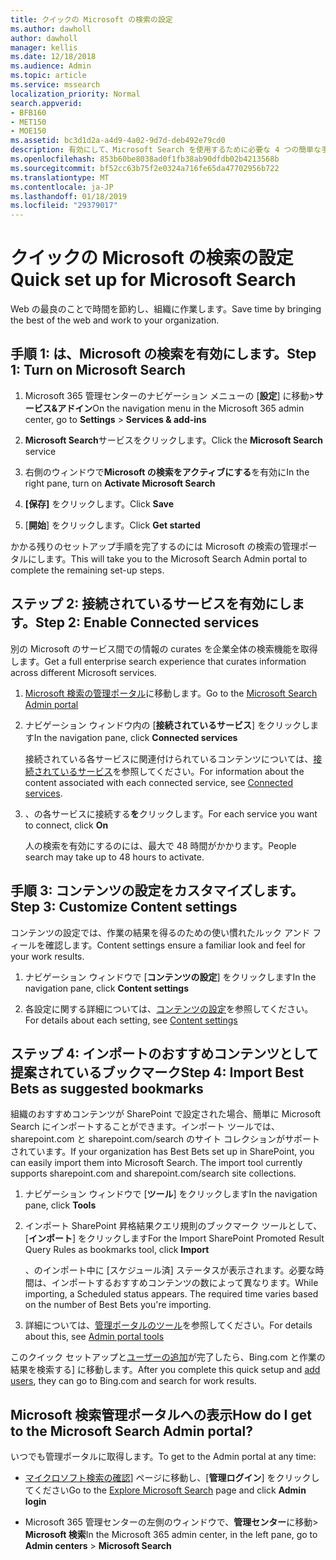 ```yaml
---
title: クイックの Microsoft の検索の設定
ms.author: dawholl
author: dawholl
manager: kellis
ms.date: 12/18/2018
ms.audience: Admin
ms.topic: article
ms.service: mssearch
localization_priority: Normal
search.appverid:
- BFB160
- MET150
- MOE150
ms.assetid: bc3d1d2a-a4d9-4a02-9d7d-deb492e79cd0
description: 有効にして、Microsoft Search を使用するために必要な 4 つの簡単な手順について説明します。
ms.openlocfilehash: 853b60be8038ad0f1fb38ab90dfdb02b4213568b
ms.sourcegitcommit: bf52cc63b75f2e0324a716fe65da47702956b722
ms.translationtype: MT
ms.contentlocale: ja-JP
ms.lasthandoff: 01/18/2019
ms.locfileid: "29379017"
---
```

# <a name="quick-set-up-for-microsoft-search"></a><span data-ttu-id="ad42c-103">クイックの Microsoft の検索の設定</span><span class="sxs-lookup"><span data-stu-id="ad42c-103">Quick set up for Microsoft Search</span></span>

<span data-ttu-id="ad42c-104">Web の最良のことで時間を節約し、組織に作業します。</span><span class="sxs-lookup"><span data-stu-id="ad42c-104">Save time by bringing the best of the web and work to your organization.</span></span>
  
## <a name="step-1-turn-on-microsoft-search"></a><span data-ttu-id="ad42c-105">手順 1: は、Microsoft の検索を有効にします。</span><span class="sxs-lookup"><span data-stu-id="ad42c-105">Step 1: Turn on Microsoft Search</span></span>

1. <span data-ttu-id="ad42c-106">Microsoft 365 管理センターのナビゲーション メニューの [**設定**] に移動\>**サービス&amp;アドイン**</span><span class="sxs-lookup"><span data-stu-id="ad42c-106">On the navigation menu in the Microsoft 365 admin center, go to **Settings** \> **Services &amp; add-ins**</span></span>
    
2. <span data-ttu-id="ad42c-107">**Microsoft Search**サービスをクリックします。</span><span class="sxs-lookup"><span data-stu-id="ad42c-107">Click the **Microsoft Search** service</span></span> 
    
3. <span data-ttu-id="ad42c-108">右側のウィンドウで**Microsoft の検索をアクティブにする**を有効に</span><span class="sxs-lookup"><span data-stu-id="ad42c-108">In the right pane, turn on **Activate Microsoft Search**</span></span>
    
4. <span data-ttu-id="ad42c-109">**[保存]** をクリックします。</span><span class="sxs-lookup"><span data-stu-id="ad42c-109">Click **Save**</span></span>
    
5. <span data-ttu-id="ad42c-110">[**開始**] をクリックします。</span><span class="sxs-lookup"><span data-stu-id="ad42c-110">Click **Get started**</span></span>
  
<span data-ttu-id="ad42c-111">かかる残りのセットアップ手順を完了するのには Microsoft の検索の管理ポータルにします。</span><span class="sxs-lookup"><span data-stu-id="ad42c-111">This will take you to the Microsoft Search Admin portal to complete the remaining set-up steps.</span></span>
    
## <a name="step-2-enable-connected-services"></a><span data-ttu-id="ad42c-112">ステップ 2: 接続されているサービスを有効にします。</span><span class="sxs-lookup"><span data-stu-id="ad42c-112">Step 2: Enable Connected services</span></span>

<span data-ttu-id="ad42c-113">別の Microsoft のサービス間での情報の curates を企業全体の検索機能を取得します。</span><span class="sxs-lookup"><span data-stu-id="ad42c-113">Get a full enterprise search experience that curates information across different Microsoft services.</span></span>
  
1. <span data-ttu-id="ad42c-114">[Microsoft 検索の管理ポータル](https://www.bingforbusiness.com/admin)に移動します。</span><span class="sxs-lookup"><span data-stu-id="ad42c-114">Go to the [Microsoft Search Admin portal](https://www.bingforbusiness.com/admin)</span></span>
    
2. <span data-ttu-id="ad42c-115">ナビゲーション ウィンドウ内の [**接続されているサービス**] をクリックします</span><span class="sxs-lookup"><span data-stu-id="ad42c-115">In the navigation pane, click **Connected services**</span></span>
    
    <span data-ttu-id="ad42c-116">接続されている各サービスに関連付けられているコンテンツについては、[接続されているサービス](connected-services.md)を参照してください。</span><span class="sxs-lookup"><span data-stu-id="ad42c-116">For information about the content associated with each connected service, see [Connected services](connected-services.md).</span></span>
    
3. <span data-ttu-id="ad42c-117">、の各サービスに接続する**を**クリックします。</span><span class="sxs-lookup"><span data-stu-id="ad42c-117">For each service you want to connect, click **On**</span></span>
    
    <span data-ttu-id="ad42c-118">人の検索を有効にするのには、最大で 48 時間がかかります。</span><span class="sxs-lookup"><span data-stu-id="ad42c-118">People search may take up to 48 hours to activate.</span></span>
    
## <a name="step-3-customize-content-settings"></a><span data-ttu-id="ad42c-119">手順 3: コンテンツの設定をカスタマイズします。</span><span class="sxs-lookup"><span data-stu-id="ad42c-119">Step 3: Customize Content settings</span></span>

<span data-ttu-id="ad42c-120">コンテンツの設定では、作業の結果を得るのための使い慣れたルック アンド フィールを確認します。</span><span class="sxs-lookup"><span data-stu-id="ad42c-120">Content settings ensure a familiar look and feel for your work results.</span></span> 
  
1. <span data-ttu-id="ad42c-121">ナビゲーション ウィンドウで [**コンテンツの設定**] をクリックします</span><span class="sxs-lookup"><span data-stu-id="ad42c-121">In the navigation pane, click **Content settings**</span></span>
    
2. <span data-ttu-id="ad42c-122">各設定に関する詳細については、[コンテンツの設定](content-settings.md)を参照してください。</span><span class="sxs-lookup"><span data-stu-id="ad42c-122">For details about each setting, see [Content settings](content-settings.md)</span></span>
    
## <a name="step-4-import-best-bets-as-suggested-bookmarks"></a><span data-ttu-id="ad42c-123">ステップ 4: インポートのおすすめコンテンツとして提案されているブックマーク</span><span class="sxs-lookup"><span data-stu-id="ad42c-123">Step 4: Import Best Bets as suggested bookmarks</span></span>

<span data-ttu-id="ad42c-p101">組織のおすすめコンテンツが SharePoint で設定された場合、簡単に Microsoft Search にインポートすることができます。インポート ツールでは、sharepoint.com と sharepoint.com/search のサイト コレクションがサポートされています。</span><span class="sxs-lookup"><span data-stu-id="ad42c-p101">If your organization has Best Bets set up in SharePoint, you can easily import them into Microsoft Search. The import tool currently supports sharepoint.com and sharepoint.com/search site collections.</span></span> 
  
1. <span data-ttu-id="ad42c-126">ナビゲーション ウィンドウで [**ツール**] をクリックします</span><span class="sxs-lookup"><span data-stu-id="ad42c-126">In the navigation pane, click **Tools**</span></span>
    
2. <span data-ttu-id="ad42c-127">インポート SharePoint 昇格結果クエリ規則のブックマーク ツールとして、[**インポート**] をクリックします</span><span class="sxs-lookup"><span data-stu-id="ad42c-127">For the Import SharePoint Promoted Result Query Rules as bookmarks tool, click **Import**</span></span>
    
    <span data-ttu-id="ad42c-p102">、のインポート中に [スケジュール済] ステータスが表示されます。必要な時間は、インポートするおすすめコンテンツの数によって異なります。</span><span class="sxs-lookup"><span data-stu-id="ad42c-p102">While importing, a Scheduled status appears. The required time varies based on the number of Best Bets you're importing.</span></span>
    
3. <span data-ttu-id="ad42c-130">詳細については、[管理ポータルのツール](admin-portal-tools.md)を参照してください。</span><span class="sxs-lookup"><span data-stu-id="ad42c-130">For details about this, see [Admin portal tools](admin-portal-tools.md)</span></span>
    
<span data-ttu-id="ad42c-131">このクイック セットアップと[ユーザーの追加](add-users.md)が完了したら、Bing.com と作業の結果を検索する] に移動します。</span><span class="sxs-lookup"><span data-stu-id="ad42c-131">After you complete this quick setup and [add users](add-users.md), they can go to Bing.com and search for work results.</span></span> 
  
## <a name="how-do-i-get-to-the-microsoft-search-admin-portal"></a><span data-ttu-id="ad42c-132">Microsoft 検索管理ポータルへの表示</span><span class="sxs-lookup"><span data-stu-id="ad42c-132">How do I get to the Microsoft Search Admin portal?</span></span>

<span data-ttu-id="ad42c-133">いつでも管理ポータルに取得します。</span><span class="sxs-lookup"><span data-stu-id="ad42c-133">To get to the Admin portal at any time:</span></span>
  
- <span data-ttu-id="ad42c-134">[マイクロソフト検索の確認](https://www.bing.com/business/explore)] ページに移動し、[**管理ログイン**] をクリックしてください</span><span class="sxs-lookup"><span data-stu-id="ad42c-134">Go to the [Explore Microsoft Search](https://www.bing.com/business/explore) page and click **Admin login**</span></span>
    
- <span data-ttu-id="ad42c-135">Microsoft 365 管理センターの左側のウィンドウで、**管理センター**に移動\> **Microsoft 検索**</span><span class="sxs-lookup"><span data-stu-id="ad42c-135">In the Microsoft 365 admin center, in the left pane, go to **Admin centers** \> **Microsoft Search**</span></span>

  

